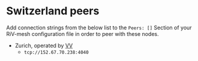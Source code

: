 # Switzerland peers

Add connection strings from the below list to the `Peers: []` Section of your
RiV-mesh configuration file in order to peer with these nodes.

* Zurich, operated by [VV](https://github.com/vikulin)
  * `tcp://152.67.70.238:4040`